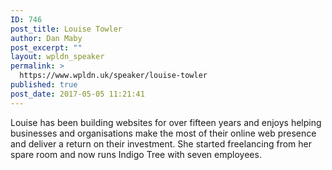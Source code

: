 ```yaml
---
ID: 746
post_title: Louise Towler
author: Dan Maby
post_excerpt: ""
layout: wpldn_speaker
permalink: >
  https://www.wpldn.uk/speaker/louise-towler
published: true
post_date: 2017-05-05 11:21:41
---
```

Louise has been building websites for over fifteen years and enjoys helping businesses and organisations make the most of their online web presence and deliver a return on their investment. She started freelancing from her spare room and now runs Indigo Tree with seven employees.